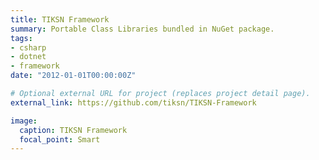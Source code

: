 ```yaml
---
title: TIKSN Framework
summary: Portable Class Libraries bundled in NuGet package.
tags:
- csharp
- dotnet
- framework
date: "2012-01-01T00:00:00Z"

# Optional external URL for project (replaces project detail page).
external_link: https://github.com/tiksn/TIKSN-Framework

image:
  caption: TIKSN Framework
  focal_point: Smart
---
```

